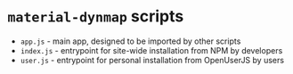 # `material-dynmap` scripts

- `app.js` - main app, designed to be imported by other scripts
- `index.js` - entrypoint for site-wide installation from NPM by developers
- `user.js` - entrypoint for personal installation from OpenUserJS by users
